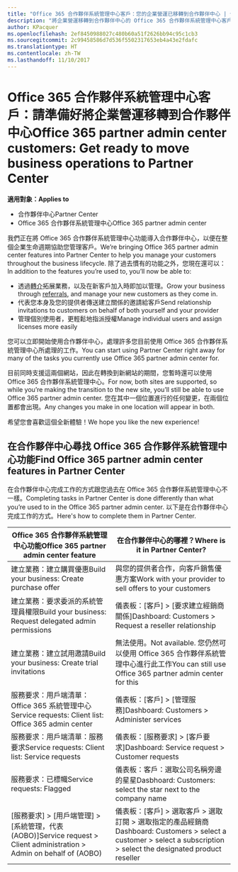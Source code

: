 ```yaml
---
title: "Office 365 合作夥伴系統管理中心客戶：您的企業營運已移轉到合作夥伴中心 | 合作夥伴中心"
description: "將企業營運移轉到合作夥伴中心的 Office 365 合作夥伴系統管理中心客戶的重要考量"
author: KPacquer
ms.openlocfilehash: 2ef8450988027c480b60a51f2626bb94c95c1cb3
ms.sourcegitcommit: 2c99458586d7d536f5502317653eb4a43e2fdafc
ms.translationtype: HT
ms.contentlocale: zh-TW
ms.lasthandoff: 11/10/2017
---
```

# <a name="office-365-partner-admin-center-customers-get-ready-to-move-business-operations-to-partner-center"></a><span data-ttu-id="5be8c-103">Office 365 合作夥伴系統管理中心客戶：請準備好將企業營運移轉到合作夥伴中心</span><span class="sxs-lookup"><span data-stu-id="5be8c-103">Office 365 partner admin center customers: Get ready to move business operations to Partner Center</span></span>

**<span data-ttu-id="5be8c-104">適用對象：</span><span class="sxs-lookup"><span data-stu-id="5be8c-104">Applies to</span></span>** 

- <span data-ttu-id="5be8c-105">合作夥伴中心</span><span class="sxs-lookup"><span data-stu-id="5be8c-105">Partner Center</span></span>
- <span data-ttu-id="5be8c-106">Office 365 合作夥伴系統管理中心</span><span class="sxs-lookup"><span data-stu-id="5be8c-106">Office 365 partner admin center</span></span>

<span data-ttu-id="5be8c-107">我們正在將 Office 365 合作夥伴系統管理中心功能導入合作夥伴中心，以便在整個企業生命週期協助您管理客戶。</span><span class="sxs-lookup"><span data-stu-id="5be8c-107">We’re bringing Office 365 partner admin center features into Partner Center to help you manage your customers throughout the business lifecycle.</span></span> <span data-ttu-id="5be8c-108">除了過去慣有的功能之外，您現在還可以：</span><span class="sxs-lookup"><span data-stu-id="5be8c-108">In addition to the features you’re used to, you’ll now be able to:</span></span> 

*  <span data-ttu-id="5be8c-109">透過[轉介](referrals.md)拓展業務，以及在新客戶加入時即加以管理。</span><span class="sxs-lookup"><span data-stu-id="5be8c-109">Grow your business through [referrals](referrals.md), and manage your new customers as they come in.</span></span>
*  <span data-ttu-id="5be8c-110">代表您本身及您的提供者傳送建立關係的邀請給客戶</span><span class="sxs-lookup"><span data-stu-id="5be8c-110">Send relationship invitations to customers on behalf of both yourself and your provider</span></span>
*  <span data-ttu-id="5be8c-111">管理個別使用者，更輕鬆地指派授權</span><span class="sxs-lookup"><span data-stu-id="5be8c-111">Manage individual users and assign licenses more easily</span></span>

<span data-ttu-id="5be8c-112">您可以立即開始使用合作夥伴中心，處理許多您目前使用 Office 365 合作夥伴系統管理中心所處理的工作。</span><span class="sxs-lookup"><span data-stu-id="5be8c-112">You can start using Partner Center right away for many of the tasks you currently use Office 365 partner admin center for.</span></span> 

<span data-ttu-id="5be8c-113">目前同時支援這兩個網站，因此在轉換到新網站的期間，您暫時還可以使用 Office 365 合作夥伴系統管理中心。</span><span class="sxs-lookup"><span data-stu-id="5be8c-113">For now, both sites are supported, so while you’re making the transition to the new site, you’ll still be able to use Office 365 partner admin center.</span></span> <span data-ttu-id="5be8c-114">您在其中一個位置進行的任何變更，在兩個位置都會出現。</span><span class="sxs-lookup"><span data-stu-id="5be8c-114">Any changes you make in one location will appear in both.</span></span>

<span data-ttu-id="5be8c-115">希望您會喜歡這個全新體驗！</span><span class="sxs-lookup"><span data-stu-id="5be8c-115">We hope you like the new experience!</span></span>

## <a name="find-office-365-partner-admin-center-features-in-partner-center"></a><span data-ttu-id="5be8c-116">在合作夥伴中心尋找 Office 365 合作夥伴系統管理中心功能</span><span class="sxs-lookup"><span data-stu-id="5be8c-116">Find Office 365 partner admin center features in Partner Center</span></span>

<span data-ttu-id="5be8c-117">在合作夥伴中心完成工作的方式跟您過去在 Office 365 合作夥伴系統管理中心不一樣。</span><span class="sxs-lookup"><span data-stu-id="5be8c-117">Completing tasks in Partner Center is done differently than what you’re used to in the Office 365 partner admin center.</span></span> <span data-ttu-id="5be8c-118">以下是在合作夥伴中心完成工作的方式。</span><span class="sxs-lookup"><span data-stu-id="5be8c-118">Here's how to complete them in Partner Center.</span></span>

| <span data-ttu-id="5be8c-119">Office 365 合作夥伴系統管理中心功能</span><span class="sxs-lookup"><span data-stu-id="5be8c-119">Office 365 partner admin center feature</span></span>                       | <span data-ttu-id="5be8c-120">在合作夥伴中心的哪裡？</span><span class="sxs-lookup"><span data-stu-id="5be8c-120">Where is it in Partner Center?</span></span> | 
|   -----------------------------------------------  | -------------- |
| <span data-ttu-id="5be8c-121">建立業務：建立購買優惠</span><span class="sxs-lookup"><span data-stu-id="5be8c-121">Build your business: Create purchase offer</span></span> | <span data-ttu-id="5be8c-122">與您的提供者合作，向客戶銷售優惠方案</span><span class="sxs-lookup"><span data-stu-id="5be8c-122">Work with your provider to sell offers to your customers</span></span> |
| <span data-ttu-id="5be8c-123">建立業務：要求委派的系統管理員權限</span><span class="sxs-lookup"><span data-stu-id="5be8c-123">Build your business: Request delegated admin permissions</span></span> | <span data-ttu-id="5be8c-124">儀表板：[客戶] > [要求建立經銷商關係]</span><span class="sxs-lookup"><span data-stu-id="5be8c-124">Dashboard: Customers > Request a reseller relationship</span></span> |
| <span data-ttu-id="5be8c-125">建立業務：建立試用邀請</span><span class="sxs-lookup"><span data-stu-id="5be8c-125">Build your business: Create trial invitations</span></span> | <span data-ttu-id="5be8c-126">無法使用。</span><span class="sxs-lookup"><span data-stu-id="5be8c-126">Not available.</span></span> <span data-ttu-id="5be8c-127">您仍然可以使用 Office 365 合作夥伴系統管理中心進行此工作</span><span class="sxs-lookup"><span data-stu-id="5be8c-127">You can still use Office 365 partner admin center for this</span></span> |
| <span data-ttu-id="5be8c-128">服務要求：用戶端清單：Office 365 系統管理中心</span><span class="sxs-lookup"><span data-stu-id="5be8c-128">Service requests: Client list: Office 365 admin center</span></span> | <span data-ttu-id="5be8c-129">儀表板：[客戶] > [管理服務]</span><span class="sxs-lookup"><span data-stu-id="5be8c-129">Dashboard: Customers > Administer services</span></span> |
| <span data-ttu-id="5be8c-130">服務要求：用戶端清單：服務要求</span><span class="sxs-lookup"><span data-stu-id="5be8c-130">Service requests: Client list: Service requests</span></span> | <span data-ttu-id="5be8c-131">儀表板：[服務要求] > [客戶要求]</span><span class="sxs-lookup"><span data-stu-id="5be8c-131">Dashboard: Service request > Customer requests</span></span> |
| <span data-ttu-id="5be8c-132">服務要求：已標幟</span><span class="sxs-lookup"><span data-stu-id="5be8c-132">Service requests: Flagged</span></span> | <span data-ttu-id="5be8c-133">儀表板：客戶：選取公司名稱旁邊的星星</span><span class="sxs-lookup"><span data-stu-id="5be8c-133">Dasbhoard: Customers: select the star next to the company name</span></span> |
| <span data-ttu-id="5be8c-134">[服務要求] > [用戶端管理] > [系統管理，代表 (AOBO)]</span><span class="sxs-lookup"><span data-stu-id="5be8c-134">Service request > Client administration > Admin on behalf of (AOBO)</span></span> | <span data-ttu-id="5be8c-135">儀表板：[客戶] > 選取客戶 > 選取訂閱 > 選取指定的產品經銷商</span><span class="sxs-lookup"><span data-stu-id="5be8c-135">Dashboard: Customers > select a customer > select a subscription > select the designated product reseller</span></span> |

